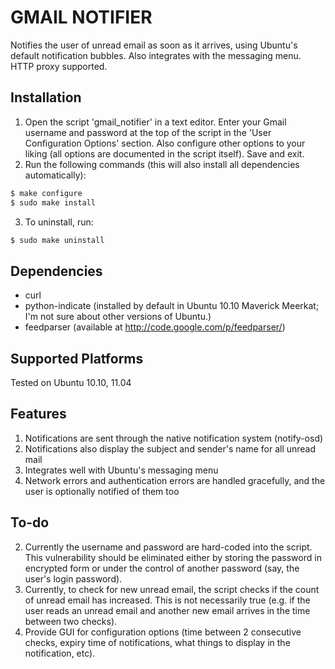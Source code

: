 GMAIL NOTIFIER
==============

Notifies the user of unread email as soon as it arrives, using Ubuntu's default notification bubbles. Also integrates with the messaging menu. HTTP proxy supported.


Installation
------------
1. Open the script 'gmail_notifier' in a text editor. Enter your Gmail username and password at the top of the script in the 'User Configuration Options' section. Also configure other options to your liking (all options are documented in the script itself). Save and exit.
2. Run the following commands (this will also install all dependencies automatically):

```sh
$ make configure
$ sudo make install
```
3. To uninstall, run:

```sh
$ sudo make uninstall
```


Dependencies
------------
- curl
- python-indicate (installed by default in Ubuntu 10.10 Maverick Meerkat; I'm not sure about other versions of Ubuntu.)
- feedparser (available at http://code.google.com/p/feedparser/)


Supported Platforms
-------------------
Tested on Ubuntu 10.10, 11.04


Features
--------
1. Notifications are sent through the native notification system (notify-osd)
2. Notifications also display the subject and sender's name for all unread mail
3. Integrates well with Ubuntu's messaging menu
4. Network errors and authentication errors are handled gracefully, and the user is optionally notified of them too


To-do
-----
2. Currently the username and password are hard-coded into the script. This vulnerability should be eliminated either by storing the password in encrypted form or under the control of another password (say, the user's login password).
3. Currently, to check for new unread email, the script checks if the count of unread email has increased. This is not necessarily true (e.g. if the user reads an unread email and another new email arrives in the time between two checks).
4. Provide GUI for configuration options (time between 2 consecutive checks, expiry time of notifications, what things to display in the notification, etc).
